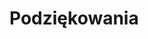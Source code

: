 [description]: # "People that have made great contributions to security in the Samizdat application"
[keywords]: # "security,people,gratitude"

# Podziękowania